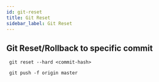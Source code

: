 ```yaml
---
id: git-reset
title: Git Reset
sidebar_label: Git Reset
---
```


## Git Reset/Rollback to specific commit

```
 git reset --hard <commit-hash>
```

```
 git push -f origin master
 ```